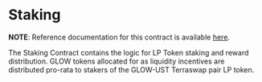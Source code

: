 # Staking

**NOTE**: Reference documentation for this contract is available [here](https://app.gitbook.com/@anchor-protocol/s/anchor-2/smart-contracts/anchor-token/staking).

The Staking Contract contains the logic for LP Token staking and reward distribution. GLOW tokens
allocated for as liquidity incentives are distributed pro-rata to stakers of the GLOW-UST
Terraswap pair LP token.
